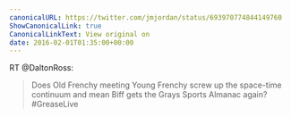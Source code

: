 ```yaml
---
canonicalURL: https://twitter.com/jmjordan/status/693970774844149760
ShowCanonicalLink: true
CanonicalLinkText: View original on
date: 2016-02-01T01:35:00+00:00
---
```

RT @DaltonRoss:
> Does Old Frenchy meeting Young Frenchy screw up the space-time continuum and mean Biff gets the Grays Sports Almanac again? #GreaseLive